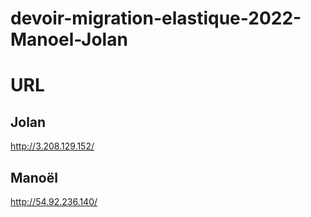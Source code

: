# devoir-migration-elastique-2022-Manoel-Jolan
# URL 
## Jolan
http://3.208.129.152/  

## Manoël
http://54.92.236.140/
